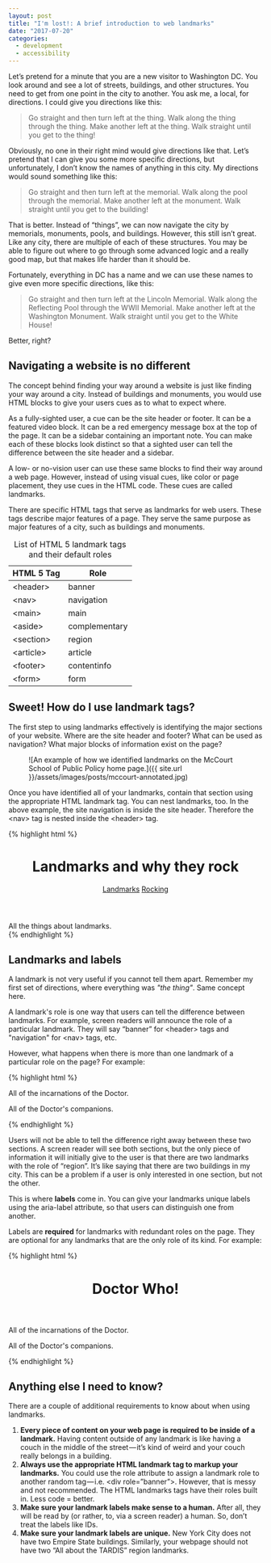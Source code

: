 ```yaml
---
layout: post
title: "I'm lost!: A brief introduction to web landmarks"
date: "2017-07-20"
categories:
  - development
  - accessibility
---
```


Let’s pretend for a minute that you are a new visitor to Washington DC. You look around and see a lot of streets, buildings, and other structures. You need to get from one point in the city to another. You ask me, a local, for directions. I could give you directions like this:

<blockquote>
  <p>
    Go straight and then turn left at the thing. Walk along the thing through the thing. Make another left at the thing. Walk straight until you get to the thing!
  </p>
</blockquote>

Obviously, no one in their right mind would give directions like that. Let’s pretend that I can give you some more specific directions, but unfortunately, I don’t know the names of anything in this city. My directions would sound something like this:

<blockquote>
  <p>
    Go straight and then turn left at the memorial. Walk along the pool through the memorial. Make another left at the monument. Walk straight until you get to the building!
  </p>
</blockquote>

That is better. Instead of “things”, we can now navigate the city by memorials, monuments, pools, and buildings. However, this still isn’t great. Like any city, there are multiple of each of these structures. You may be able to figure out where to go through some advanced logic and a really good map, but that makes life harder than it should be.

Fortunately, everything in DC has a name and we can use these names to give even more specific directions, like this:

<blockquote>
  <p>
    Go straight and then turn left at the Lincoln Memorial. Walk along the Reflecting Pool through the WWII Memorial. Make another left at the Washington Monument. Walk straight until you get to the White House!
  </p>
</blockquote>

Better, right?

## Navigating a website is no different

The concept behind finding your way around a website is just like finding your way around a city. Instead of buildings and monuments, you would use HTML blocks to give your users cues as to what to expect where.

As a fully-sighted user, a cue can be the site header or footer. It can be a featured video block. It can be a red emergency message box at the top of the page. It can be a sidebar containing an important note. You can make each of these blocks look distinct so that a sighted user can tell the difference between the site header and a sidebar.

A low- or no-vision user can use these same blocks to find their way around a web page. However, instead of using visual cues, like color or page placement, they use cues in the HTML code. These cues are called landmarks.

There are specific HTML tags that serve as landmarks for web users. These tags describe major features of a page. They serve the same purpose as major features of a city, such as buildings and monuments.

<table>
  <caption class="sr-only">List of HTML 5 landmark tags and their default roles</caption>

  <thead>
    <tr>
      <th>HTML 5 Tag</th>
      <th>Role</th>
    </tr>
  </thead>

  <tbody>
    <tr>
      <td>&lt;header&gt;</td>
      <td>banner</td>
    </tr>
    <tr>
      <td>&lt;nav&gt;</td>
      <td>navigation</td>
    </tr>
    <tr>
      <td>&lt;main&gt;</td>
      <td>main</td>
    </tr>
    <tr>
      <td>&lt;aside&gt;</td>
      <td>complementary</td>
    </tr>
    <tr>
      <td>&lt;section&gt;</td>
      <td>region</td>
    </tr>
    <tr>
      <td>&lt;article&gt;</td>
      <td>article</td>
    </tr>
    <tr>
      <td>&lt;footer&gt;</td>
      <td>contentinfo</td>
    </tr>
    <tr>
      <td>&lt;form&gt;</td>
      <td>form</td>
    </tr>
  </tbody>
</table>

## Sweet! How do I use landmark tags?

The first step to using landmarks effectively is identifying the major sections of your website. Where are the site header and footer? What can be used as navigation? What major blocks of information exist on the page?

<figure markdown="1">
![An example of how we identified landmarks on the McCourt School of Public Policy home page.]({{ site.url }}/assets/images/posts/mccourt-annotated.jpg)
</figure>

Once you have identified all of your landmarks, contain that section using the appropriate HTML landmark tag. You can nest landmarks, too. In the above example, the site navigation is inside the site header. Therefore the &lt;nav&gt; tag is nested inside the &lt;header&gt; tag.

{% highlight html %}
<header>
  <h1>Landmarks and why they rock</h1>
  <nav>
    <a href="#">Landmarks</a>
    <a href="#">Rocking</a>
  </nav>
</header>

<section>
  All the things about landmarks.
</section>
{% endhighlight %}

<h2>Landmarks and labels</h2>

A landmark is not very useful if you cannot tell them apart. Remember my first set of directions, where everything was _"the thing"_. Same concept here.

A landmark's role is one way that users can tell the difference between landmarks. For example, screen readers will announce the role of a particular landmark. They will say “banner” for &lt;header&gt; tags and "navigation" for &lt;nav&gt; tags, etc.

However, what happens when there is more than one landmark of a particular role on the page? For example:

{% highlight html %}
<section>
  <p>All of the incarnations of the Doctor.</p>
</section>

<section>
  <p>All of the Doctor's companions.</p>
</section>
{% endhighlight %}

Users will not be able to tell the difference right away between these two sections. A screen reader will see both sections, but the only piece of information it will initially give to the user is that there are two landmarks with the role of “region”. It’s like saying that there are two buildings in my city. This can be a problem if a user is only interested in one section, but not the other.

This is where __labels__ come in. You can give your landmarks unique labels using the aria-label attribute, so that users can distinguish one from another.

Labels are __required__ for landmarks with redundant roles on the page. They are optional for any landmarks that are the only role of its kind. For example:

{% highlight html %}
<header>
  <h1>Doctor Who!</h1>
</header>

<section aria-label="The Doctor">
  <p>All of the incarnations of the Doctor.</p>
</section>

<section aria-label="The Doctor's companions">
  <p>All of the Doctor's companions.</p>
</section>
{% endhighlight %}

<h2>Anything else I need to know?</h2>

There are a couple of additional requirements to know about when using landmarks.

1. __Every piece of content on your web page is required to be inside of a landmark.__ Having content outside of any landmark is like having a couch in the middle of the street — it’s kind of weird and your couch really belongs in a building.
2. __Always use the appropriate HTML landmark tag to markup your landmarks.__ You could use the role attribute to assign a landmark role to another random tag — i.e. &lt;div role=”banner”&gt;. However, that is messy and not recommended. The HTML landmarks tags have their roles built in. Less code = better.
3. __Make sure your landmark labels make sense to a human.__ After all, they will be read by (or rather, to, via a screen reader) a human. So, don’t treat the labels like IDs.
4. __Make sure your landmark labels are unique.__ New York City does not have two Empire State buildings. Similarly, your webpage should not have two “All about the TARDIS” region landmarks.
